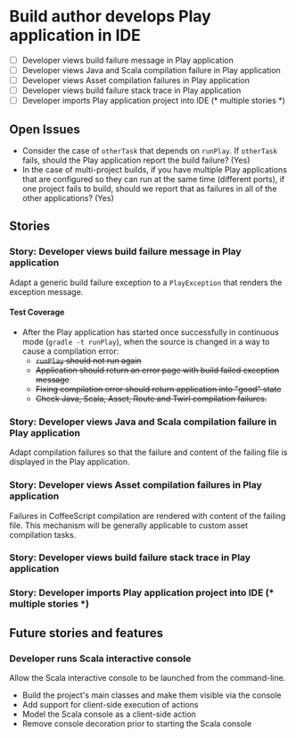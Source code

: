# Build author develops Play application in IDE

- [ ] Developer views build failure message in Play application
- [ ] Developer views Java and Scala compilation failure in Play application
- [ ] Developer views Asset compilation failures in Play application
- [ ] Developer views build failure stack trace in Play application
- [ ] Developer imports Play application project into IDE (* multiple stories *)

## Open Issues

* Consider the case of `otherTask` that depends on `runPlay`. If `otherTask` fails, should the Play application report the build failure? (Yes)
* In the case of multi-project builds, if you have multiple Play applications that are configured so they can run at the same time (different ports), if one project fails to build, should we report that as failures in all of the other applications? (Yes)

## Stories

### Story: Developer views build failure message in Play application

Adapt a generic build failure exception to a `PlayException` that renders the exception message.

#### Test Coverage

* After the Play application has started once successfully in continuous mode (`gradle -t runPlay`), when the source is changed in a way to cause a compilation error:
   * ~~`runPlay` should not run again~~
   * ~~Application should return an error page with build failed exception message~~
   * ~~Fixing compilation error should return application into "good" state~~
   * ~~Check Java, Scala, Asset, Route and Twirl compilation failures.~~

### Story: Developer views Java and Scala compilation failure in Play application

Adapt compilation failures so that the failure and content of the failing file is displayed in the Play application.

### Story: Developer views Asset compilation failures in Play application

Failures in CoffeeScript compilation are rendered with content of the failing file.
This mechanism will be generally applicable to custom asset compilation tasks.

### Story: Developer views build failure stack trace in Play application

### Story: Developer imports Play application project into IDE (* multiple stories *)

## Future stories and features

### Developer runs Scala interactive console

Allow the Scala interactive console to be launched from the command-line.

- Build the project's main classes and make them visible via the console
- Add support for client-side execution of actions
- Model the Scala console as a client-side action
- Remove console decoration prior to starting the Scala console


